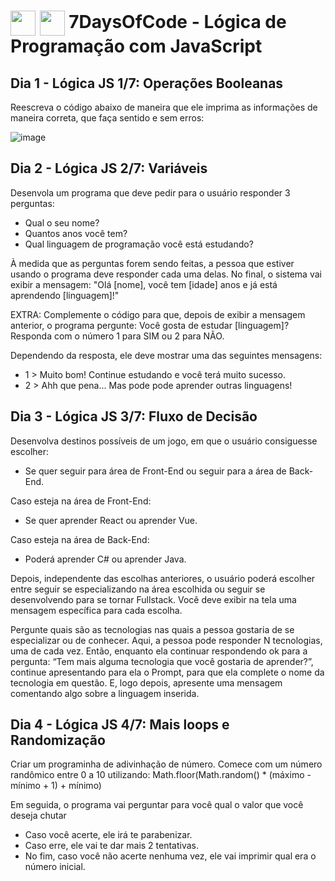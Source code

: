 <h1>
    <img align="center" width="40px" src="https://encrypted-tbn0.gstatic.com/images?q=tbn:ANd9GcSq-7P6VXwMhcSiPXAAeMwVW4mD_mj-slYTlPapw-NYfA&s"></a>
    <img align="center" width="40px" src="https://upload.wikimedia.org/wikipedia/commons/6/6a/JavaScript-logo.png"></a>
    <span>7DaysOfCode - Lógica de Programação com JavaScript</span>
</h1>

## Dia 1 - Lógica JS 1/7: Operações Booleanas
Reescreva o código abaixo de maneira que ele imprima as informações de maneira correta, que faça sentido e sem erros:

![image](https://github.com/leticiamatie/7DaysOfCode/assets/89943392/65229e9b-99cd-47f1-9e6d-9f1d4541b1d4)

## Dia 2 - Lógica JS 2/7: Variáveis
Desenvola um programa que deve pedir para o usuário responder 3 perguntas:
- Qual o seu nome?
- Quantos anos você tem?
- Qual linguagem de programação você está estudando?

À medida que as perguntas forem sendo feitas, a pessoa que estiver usando o programa deve responder cada uma delas. No final, o sistema vai exibir a mensagem:
"Olá [nome], você tem [idade] anos e já está aprendendo [linguagem]!"

EXTRA:
Complemente o código para que, depois de exibir a mensagem anterior, o programa pergunte:
Você gosta de estudar [linguagem]? Responda com o número 1 para SIM ou 2 para NÃO.

Dependendo da resposta, ele deve mostrar uma das seguintes mensagens:
- 1 > Muito bom! Continue estudando e você terá muito sucesso.
- 2 > Ahh que pena... Mas pode pode aprender outras linguagens!

## Dia 3 - Lógica JS 3/7: Fluxo de Decisão
Desenvolva destinos possíveis de um jogo, em que o usuário consiguesse escolher:
- Se quer seguir para área de Front-End ou seguir para a área de Back-End.

Caso esteja na área de Front-End: 
- Se quer aprender React ou aprender Vue. 

Caso esteja na área de Back-End:
- Poderá aprender C# ou aprender Java.

Depois, independente das escolhas anteriores, o usuário poderá escolher entre seguir se especializando na área escolhida ou seguir se desenvolvendo para se tornar Fullstack. Você deve exibir na tela uma mensagem específica para cada escolha.

Pergunte quais são as tecnologias nas quais a pessoa gostaria de se especializar ou de 
conhecer. Aqui, a pessoa pode responder N tecnologias, uma de cada vez. Então, enquanto ela continuar
respondendo ok para a pergunta: “Tem mais alguma tecnologia que você gostaria de aprender?”, 
continue apresentando para ela o Prompt, para que ela complete o nome da tecnologia em questão. 
E, logo depois, apresente uma mensagem comentando algo sobre a linguagem inserida.

## Dia 4 - Lógica JS 4/7: Mais loops e Randomização
Criar um programinha de adivinhação de número. Comece com um  número randômico entre 0 a 10 utilizando:
Math.floor(Math.random() * (máximo - mínimo + 1) + mínimo)

Em seguida, o programa vai perguntar para você qual o valor que você deseja chutar 
- Caso você acerte, ele irá te parabenizar. 
- Caso erre, ele vai te dar mais 2 tentativas.
- No fim, caso você não acerte nenhuma vez, ele vai imprimir qual era o número inicial.
